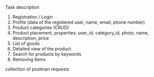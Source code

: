 Task description

1. Registration / Login
2. Profile (data of the registered user, name, email, phone number)
3. Product categories (CRUD)
3. Product placement, properties: user_id, category_id, photo, name, description, price
4. List of goods
5. Detailed view of the product
6. Search for products by keywords
7. Removing items

collection of postman requests